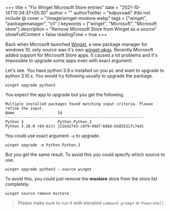 +++
title = "Fix Winget Microsoft Store entries"
date = "2021-10-14T10:34:37+05:30"
author = ""
authorTwitter = "kdpuvvadi" #do not include @
cover = "/image/winget-msstore.webp"
tags = ["winget", "packagemanager", "cli" ]
keywords = ["winget", "Microsoft", "Microsoft store"]
description = "Remove Microsoft Store from Winget as a source"
showFullContent = false
readingTime = true
+++

Back when Microsoft launched [Winget](https://github.com/microsoft/winget-cli), a new package manager for windows 10, only source was it's own [winget-pkgs](https://github.com/microsoft/winget-pkgs). Recently Microsoft added support for Microsoft Store apps. It caused a lot problems and it's impossible to upgrade some apps even with exact argument.

Let's see. You have python 3.9.x installed on you pc and want to upgrade to python 3.10.x. You would try following usually to upgrade the package.

```pwsh
winget upgrade python3
```

You expect the app to upgrade but you get the following.

```pwsh
Multiple installed packages found matching input criteria. Please refine the input.
Name                   Id
-------------------------------------------------------------
Python 3               Python.Python.3
Python 3.10.0 (64-bit) {21b42743-c8f9-49d7-b8b6-b5855317c7ed}
```

You could use exact argument `-e` to upgrade.

```pwsh
winget upgrade -e Python.Python.3
```

But you get the same result. To avoid this you could specify which source to use.

```pwsh
winget upgrade python3 --source winget
```

To avoid this, you could just remove the **msstore** store from the store list completely.

```pwsh
winget source remove msstore
```

> Please make sure to run it with elevated `command prompt` or `Powershell`.
